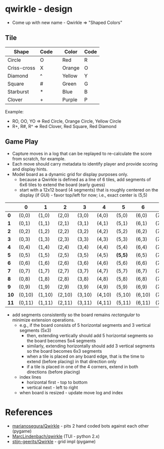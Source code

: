 # qwirkle - design

* Come up with new name  - Qwirkle => "Shaped Colors"

## Tile

| Shape | Code |  | Color | Code |
|---|---|---|---|---|
| Circle | O |  | Red | R |
| Criss-cross | X |  | Orange | O |
| Diamond | ^ |  | Yellow | Y |
| Square | # |  | Green | G |
| Starburst | * |  | Blue | B |
| Clover | + |  | Purple | P |

Example:
- RO, OO, YO => Red Circle, Orange Circle, Yellow Circle
- R+, R#, R^ => Red Clover, Red Square, Red Diamond

## Game Play
* Capture moves in a log that can be replayed to re-calculate the score from scratch, for example.
* Each move should carry metadata to identify player and provide scoring and display hints.
* Model board as a dynamic grid for display purposes only.
	* because a Qwirkle is defined as a line of 6 tiles, add segments of 6x6 tiles to extend the board (early guess)
	* start with a 12x12 board (4 segments) that is roughly centered on the display (if GUI) - favor top/left for now; i.e., exact center is (5,5)
	
| | 0 | 1 | 2 | 3 | 4 | 5 | 6 | 7 | 8 | 9 | 10 | 11 |
| ---- | ---- | ---- | ---- | ---- | ---- | ---- | ---- | ---- | ---- | ---- | ---- | ---- |
| **0** | (0,0) | (1,0) | (2,0) | (3,0) | (4,0) | (5,0) | (6,0) | (7,0) | (8,0) | (9,0) | (10,0) | (11,0) |
| **1** | (0,1) | (1,1) | (2,1) | (3,1) | (4,1) | (5,1) | (6,1) | (7,1) | (8,1) | (9,1) | (10,1) | (11,1) |
| **2** | (0,2) | (1,2) | (2,2) | (3,2) | (4,2) | (5,2) | (6,2) | (7,2) | (8,2) | (9,2) | (10,2) | (11,2) |
| **3** | (0,3) | (1,3) | (2,3) | (3,3) | (4,3) | (5,3) | (6,3) | (7,3) | (8,3) | (9,3) | (10,3) | (11,3) |
| **4** | (0,4) | (1,4) | (2,4) | (3,4) | (4,4) | (5,4) | (6,4) | (7,4) | (8,4) | (9,4) | (10,4) | (11,4) |
| **5** | (0,5) | (1,5) | (2,5) | (3,5) | (4,5) | **(5,5)** | (6,5) | (7,5) | (8,5) | (9,5) | (10,5) | (11,5) |
| **6** | (0,6) | (1,6) | (2,6) | (3,6) | (4,6) | (5,6) | (6,6) | (7,6) | (8,6) | (9,6) | (10,6) | (11,6) |
| **7** | (0,7) | (1,7) | (2,7) | (3,7) | (4,7) | (5,7) | (6,7) | (7,7) | (8,7) | (9,7) | (10,7) | (11,7) |
| **8** | (0,8) | (1,8) | (2,8) | (3,8) | (4,8) | (5,8) | (6,8) | (7,8) | (8,8) | (9,8) | (10,8) | (11,8) |
| **9** | (0,9) | (1,9) | (2,9) | (3,9) | (4,9) | (5,9) | (6,9) | (7,9) | (8,9) | (9,9) | (10,9) | (11,9) |
| **10** | (0,10) | (1,10) | (2,10) | (3,10) | (4,10) | (5,10) | (6,10) | (7,10) | (8,10) | (9,10) | (10,10) | (11,10) |
| **11** | (0,11) | (1,11) | (2,11) | (3,11) | (4,11) | (5,11) | (6,11) | (7,11) | (8,11) | (9,11) | (10,11) | (11,11) |

* add segments consistently so the board remains _rectangular_ to minimize extension operations.
    * e.g., if the board consists of 5 horizontal segments and 3 vertical segments (5x3)
		* then, extending vertically should add 5 horizontal segments so the board becomes 5x4 segments
		* similarly, extending horizontally should add 3 vertical segments so the board becomes 6x3 segments
		* when a tile is placed on any board edge, that is the time to extend (before placing) in that direction only
		* if a tile is placed in one of the 4 corners, extend in both directions (before placing)
	* index lines
		* horizontal first - top to bottom
		* vertical next - left to right
	* when board is resized - update move log and index

# References
- [marianosegura/Qwirkle](https://github.com/marianosegura/Qwirkle) - pits 2 hand coded bots against each other (pygame)
- [MarcLindenbach/qwirkle](https://github.com/MarcLindenbach/qwirkle) (TUI - python 2.x)
- [stijn-geerits/Qwirkle](https://github.com/stijn-geerits/Qwirkle) - grid impl (pygame)
